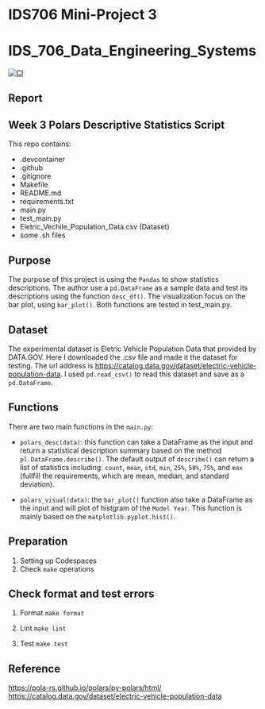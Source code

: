 # IDS706 Mini-Project 3

## 


# IDS_706_Data_Engineering_Systems
[![CI](https://github.com/nogibjj/TianjiRao_Mini_Project_3/actions/workflows/cicd.yml/badge.svg)](https://github.com/nogibjj/TianjiRao_Mini_Project_3/actions/workflows/cicd.yml)


## **Report**
## Week 3 Polars Descriptive Statistics Script 

This repo contains:   
- .devcontainer     
- .github   
- .gitignore    
- Makefile  
- README.md     
- requirements.txt      
- main.py   
- test_main.py
- Eletric_Vechile_Population_Data.csv (Dataset)
- some .sh files


## Purpose
The purpose of this project is using the `Pandas` to show statistics descriptions. The author use a `pd.DataFrame` as a sample data and test its descriptions using the function `desc_df()`. The visualization focus on the bar plot, using `bar_plot()`. Both functions are tested in test_main.py.

## Dataset
The experimental dataset is Eletric Vehicle Population Data that provided by DATA.GOV. Here I downloaded the .csv file and made it the dataset for testing.
The url address is https://catalog.data.gov/dataset/electric-vehicle-population-data. 
I used `pd.read_csv()` to read this dataset and save as a `pd.DataFrame`.

## Functions
There are two main functions in the `main.py`:
- `polars_desc(data)`: this function can take a DataFrame as the input and return a statistical description summary based on the method `pl.DataFrame.describe()`. The default output of `describe()` can return a list of statistics including: `count`, `mean`, `std`, `min`, `25%`, `50%`, `75%`, and `max` (fullfill the requirements, which are mean, median, and standard deviation). 

- `polars_visual(data)`: the `bar_plot()` function also take a DataFrame as the input and will plot of histgram of the `Model Year`. This function is mainly based on the `matplotlib.pyplot.hist()`. 


## Preparation
1. Setting up Codespaces
2. Check `make` operations

## Check format and test errors
1. Format `make format`
2. Lint `make lint`


3. Test `make test`



## Reference
https://pola-rs.github.io/polars/py-polars/html/   
https://catalog.data.gov/dataset/electric-vehicle-population-data